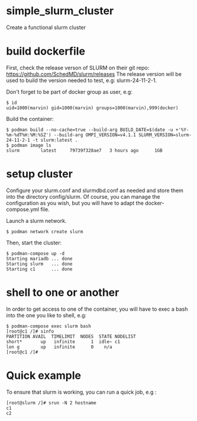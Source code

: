# simple_slurm_cluster
Create a functional slurm cluster

# build dockerfile

First, check the release verson of SLURM on their git repo: https://github.com/SchedMD/slurm/releases
The release version will be used to build the version needed to test, e.g: slurm-24-11-2-1.

Don't forget to be part of docker group as user, e.g:

```console
$ id
uid=1000(marvin) gid=1000(marvin) groups=1000(marvin),999(docker)
```
Build the container:
```
$ podman build --no-cache=true --build-arg BUILD_DATE=$(date -u +'%Y-%m-%dT%H:%M:%SZ') --build-arg OMPI_VERSION=v4.1.1 SLURM_VERSION=slurm-24-11-2-1 -t slurm:latest .
$ podman image ls
slurm        latest     79739f328ae7   3 hours ago      1GB
```
# setup cluster

Configure your slurm.conf and slurmdbd.conf as needed and store them into the directory config/slurm. Of course, you can manage the configuration as you wish, but you will have to adapt the docker-compose.yml file.

Launch a slurm network.
```console
$ podman network create slurm
```

Then, start the cluster:
```console
$ podman-compose up -d
Starting mariadb ... done
Starting slurm   ... done
Starting c1      ... done
```
# shell to one or another

In order to get access to one of the container, you will have to exec a bash into the one you like to shell, e.g:
```console
$ podman-compose exec slurm bash
[root@c1 /]# sinfo
PARTITION AVAIL  TIMELIMIT  NODES  STATE NODELIST
short*       up   infinite      1  idle~ c1
lon g        up   infinite      0    n/a
[root@c1 /]#
```
# Quick example 

To ensure that slurm is working, you can run a quick job, e.g :
```console
[root@slurm /]# srun -N 2 hostname
c1
c2
```





